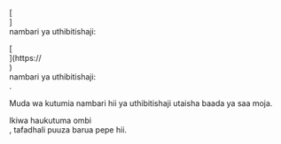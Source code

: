 [<br host>] <br action> nambari ya uthibitishaji: <br code>

[<br host>](https://<br host>) <br action> nambari ya uthibitishaji: <br code>.

Muda wa kutumia nambari hii ya uthibitishaji utaisha baada ya saa moja.

Ikiwa haukutuma ombi <br action>, tafadhali puuza barua pepe hii.